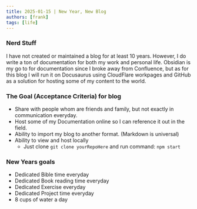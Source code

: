 ```yaml
---
title: 2025-01-15 | New Year, New Blog
authors: [frank]
tags: [life]
---
```


### Nerd Stuff
I have not created or maintained a blog for at least 10 years. However, I do write a ton of documentation for both my work and personal life. Obsidian is my go to for documentation since I broke away from Confluence, but as for this blog I will run it on Docusaurus using CloudFlare workpages and GitHub as a solution for hosting some of my content to the world.

### The Goal (Acceptance Criteria) for blog
- Share with people whom are friends and family, but not exactly in communication everyday.
- Host some of my Documentation online so I can reference it out in the field.
- Ability to import my blog to another format. (Markdown is universal)
- Ability to view and host locally
    - Just clone ```git clone yourRepoHere``` and run command: ```npm start```

### New Years goals
- Dedicated Bible time everyday
- Dedicated Book reading time everyday
- Dedicated Exercise everyday
- Dedicated Project time everyday
- 8 cups of  water a day